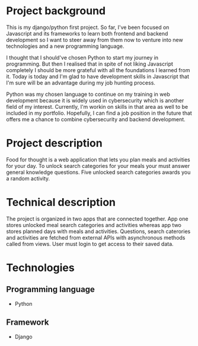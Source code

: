# Project background

This is my django/python first project. So far, I've been focused on Javascript and its frameworks to learn both frontend and backend development so I want to steer away from them now to venture into new technologies and a new programming language. 

I thought that I should've chosen Python to start my journey in programming. But then I realised that in spite of not liking Javascript completely I should be more grateful with all the foundations I learned from it. Today is today and I'm glad to have development skills in Javascript that I'm sure will be an advantage during my job hunting process. 

Python was my chosen language to continue on my training in web development because it is widely used in cybersecurity which is another field of my interest. Currently, I'm workin on skills in that area as well to be included in my portfolio. Hopefully, I can find a job position in the future that offers me a chance to combine cybersecurity and backend development. 

# Project description

Food for thought is a web application that lets you plan meals and activities for your day. To unlock search categories for your meals your must answer general knowledge questions. Five unlocked search categories awards you a random activity. 

# Technical description

The project is organized in two apps that are connected together. App one stores unlocked meal search categories and activities whereas app two stores planned days with meals and activities. Questions, search caterories and activities are fetched from external APIs with asynchronous methods called from views. User must login to get access to their saved data.

# Technologies

## Programming language

* Python

## Framework 

* Django
